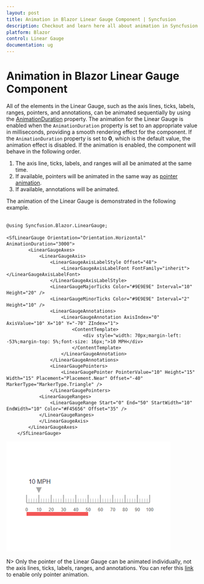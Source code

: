 ```yaml
---
layout: post
title: Animation in Blazor Linear Gauge Component | Syncfusion
description: Checkout and learn here all about animation in Syncfusion Blazor Linear Gauge component and much more details.
platform: Blazor
control: Linear Gauge
documentation: ug
---
```


# Animation in Blazor Linear Gauge Component

All of the elements in the Linear Gauge, such as the axis lines, ticks, labels, ranges, pointers, and annotations, can be animated sequentially by using the [AnimationDuration](https://help.syncfusion.com/cr/blazor/Syncfusion.Blazor.LinearGauge.SfLinearGauge.html#Syncfusion_Blazor_LinearGauge_SfLinearGauge_AnimationDuration) property. The animation for the Linear Gauge is enabled when the `AnimationDuration` property is set to an appropriate value in milliseconds, providing a smooth rendering effect for the component. If the `AnimationDuration` property is set to **0**, which is the default value, the animation effect is disabled. If the animation is enabled, the component will behave in the following order.

1. The axis line, ticks, labels, and ranges will all be animated at the same time.
2. If available, pointers will be animated in the same way as [pointer animation](https://blazor.syncfusion.com/documentation/linear-gauge/pointers#pointer-animation).
3. If available, annotations will be animated.

The animation of the Linear Gauge is demonstrated in the following example.

```cshtml

@using Syncfusion.Blazor.LinearGauge;

<SfLinearGauge Orientation="Orientation.Horizontal" AnimationDuration="3000">
        <LinearGaugeAxes>
            <LinearGaugeAxis>
                <LinearGaugeAxisLabelStyle Offset="48">
                    <LinearGaugeAxisLabelFont FontFamily="inherit"></LinearGaugeAxisLabelFont>
                </LinearGaugeAxisLabelStyle>
                <LinearGaugeMajorTicks Color="#9E9E9E" Interval="10" Height="20" />
                <LinearGaugeMinorTicks Color="#9E9E9E" Interval="2" Height="10" />
                <LinearGaugeAnnotations>
                    <LinearGaugeAnnotation AxisIndex="0" AxisValue="10" X="10" Y="-70" ZIndex="1">
                        <ContentTemplate>
                            <div style="width: 70px;margin-left: -53%;margin-top: 5%;font-size: 16px;">10 MPH</div>
                        </ContentTemplate>
                    </LinearGaugeAnnotation>
                </LinearGaugeAnnotations>
                <LinearGaugePointers>
                    <LinearGaugePointer PointerValue="10" Height="15" Width="15" Placement="Placement.Near" Offset="-40" MarkerType="MarkerType.Triangle" />
                </LinearGaugePointers>
            <LinearGaugeRanges>
                <LinearGaugeRange Start="0" End="50" StartWidth="10" EndWidth="10" Color="#F45656" Offset="35" />
            </LinearGaugeRanges>
            </LinearGaugeAxis>
        </LinearGaugeAxes>
    </SfLinearGauge>

```

![Blazor Linear Gauge Animation.](images/blazor-linear-gauge-multiple-elements-animation.gif)

N> Only the pointer of the Linear Gauge can be animated individually, not the axis lines, ticks, labels, ranges, and annotations. You can refer this [link](https://blazor.syncfusion.com/documentation/linear-gauge/pointers#pointer-animation) to enable only pointer animation.

